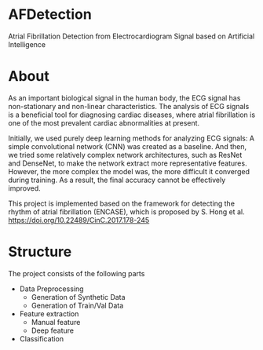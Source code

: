 # AFDetection
Atrial Fibrillation Detection from Electrocardiogram Signal based on Artificial Intelligence

# About
As an important biological signal in the human body, the ECG signal has non-stationary and non-linear characteristics. The analysis of ECG signals is a beneficial tool for diagnosing cardiac diseases, where atrial fibrillation is one of the most prevalent cardiac abnormalities at present. 

Initially, we used purely deep learning methods for analyzing ECG signals: A simple convolutional network (CNN) was created as a baseline. And then, we tried some relatively complex network architectures, such as ResNet and DenseNet, to make the network extract more representative features. However, the more complex the model was, the more difficult it converged during training. As a result, the final accuracy cannot be effectively improved.

This project is implemented based on the  framework for detecting the rhythm of atrial fibrillation (ENCASE), which is proposed by S. Hong et al. https://doi.org/10.22489/CinC.2017.178-245

# Structure
The project consists of the following parts
* Data Preprocessing
  * Generation of Synthetic Data
  * Generation of Train/Val Data
* Feature extraction
  * Manual feature
  * Deep feature
* Classification

